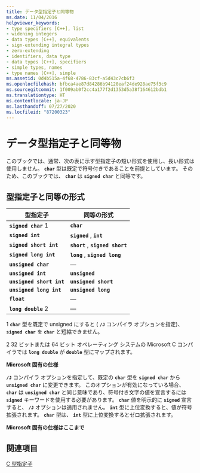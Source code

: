 ```yaml
---
title: データ型指定子と同等物
ms.date: 11/04/2016
helpviewer_keywords:
- type specifiers [C++], list
- widening integers
- data types [C++], equivalents
- sign-extending integral types
- zero-extending
- identifiers, data type
- data types [C++], specifiers
- simple types, names
- type names [C++], simple
ms.assetid: 0d4b515a-4f68-4786-83cf-a5d43c7cb6f3
ms.openlocfilehash: bfbca4ae87d84286b94120eaf24de928ae75f3c9
ms.sourcegitcommit: 1f009ab0f2cc4a177f2d1353d5a38f164612bdb1
ms.translationtype: HT
ms.contentlocale: ja-JP
ms.lasthandoff: 07/27/2020
ms.locfileid: "87200323"
---
```

# <a name="data-type-specifiers-and-equivalents"></a>データ型指定子と同等物

このブックでは、通常、次の表に示す型指定子の短い形式を使用し、長い形式は使用しません。 **`char`** 型は既定で符号付きであることを前提としています。 そのため、このブックでは、 **`char`** は **`signed char`** と同等です。

## <a name="type-specifiers-and-equivalents"></a>型指定子と同等の形式

|型指定子|同等の形式|
|--------------------|---------------------|
|**`signed char`** 1|**`char`**|
|**`signed int`**|**`signed`** , **`int`**|
|**`signed short int`**|**`short`** , **`signed short`**|
|**`signed long int`**|**`long`** , **`signed long`**|
|**`unsigned char`**|—|
|**`unsigned int`**|**`unsigned`**|
|**`unsigned short int`**|**`unsigned short`**|
|**`unsigned long int`**|**`unsigned long`**|
|**`float`**|—|
|**`long double`** 2|—|

1   **`char`** 型を既定で unsigned にすると ( **`/J`** コンパイラ オプションを指定)、 **`signed char`** を **`char`** と短縮できません。

2   32 ビットまたは 64 ビット オペレーティング システムの Microsoft C コンパイラでは **`long double`** が **`double`** 型にマップされます。

**Microsoft 固有の仕様**

**`/J`** コンパイラ オプションを指定して、既定の **`char`** 型を **`signed char`** から **`unsigned char`** に変更できます。 このオプションが有効になっている場合、 **`char`** は **`unsigned char`** と同じ意味であり、符号付き文字の値を宣言するには **`signed`** キーワードを使用する必要があります。 **`char`** 値を明示的に **`signed`** 宣言すると、 **`/J`** オプションは適用されません。 **`int`** 型に上位変換すると、値が符号拡張されます。 **`char`** 型は、 **`int`** 型に上位変換するとゼロ拡張されます。

**Microsoft 固有の仕様はここまで**

## <a name="see-also"></a>関連項目

[C 型指定子](../c-language/c-type-specifiers.md)

